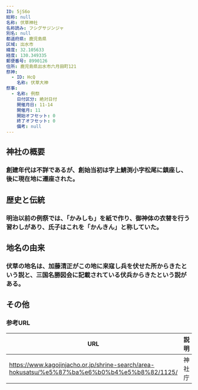 ```yaml
---
ID: 5jS6o
総称: null
名称: 伏草神社
名称読み: フシグサジンジャ
別名: null
都道府県: 鹿児島県
区域: 出水市
緯度: 32.105633
経度: 130.349335
郵便番号: 8990126
住所: 鹿児島県出水市六月田町121
祭神:
  - ID: HcQ
    名称: 伏草大神
祭事:
  - 名称: 例祭
    日付区分: 絶対日付
    開催月日: 11-14
    開催月: 11
    開始オフセット: 0
    終了オフセット: 0
    備考: null
---
```


## 神社の概要

### 創建年代は不詳であるが、創始当初は字上鯖渕小字松尾に鎮座し、後に現在地に遷座された。

## 歴史と伝統

### 明治以前の例祭では、「かみしも」を紙で作り、御神体の衣替を行う習わしがあり、氏子はこれを「かんきん」と称していた。

## 地名の由来

### 伏草の地名は、加藤清正がこの地に来寇し兵を伏せた所からきたという説と、三国名勝図会に記載されている伏兵からきたという説がある。

## その他

### 参考URL

| URL                                                                                           | 説明   |
| --------------------------------------------------------------------------------------------- | ------ |
| https://www.kagojinjacho.or.jp/shrine-search/area-hokusatsu/%e5%87%ba%e6%b0%b4%e5%b8%82/1125/ | 神社庁 |
